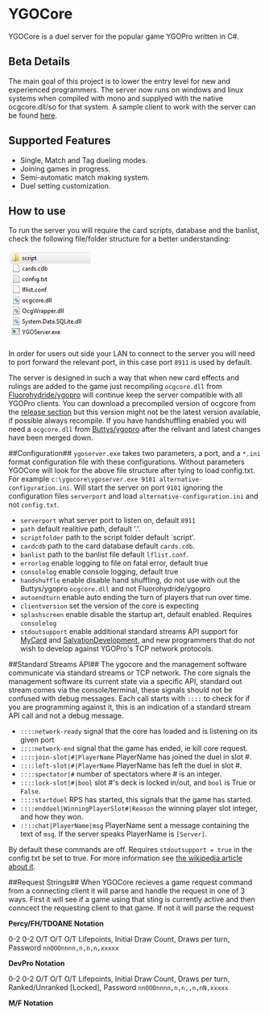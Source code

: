 YGOCore
===================
YGOCore is a duel server for the popular game YGOPro written in C#.

## Beta Details ##

The main goal of this project is to lower the entry level for new and experienced programmers. The server now runs on windows and linux systems when compiled with mono and supplyed with the native ocgcore.dll/so for that system. A sample client to work with the server can be found [here](https://github.com/Buttys/ygopro).

## Supported Features ##

* Single, Match and Tag dueling modes.
* Joining games in progress.
* Semi-automatic match making system.
* Duel setting customization. 

## How to use ##

To run the server you will require the card scripts, database and the banlist, check the following file/folder structure for a better understanding:

![alt text](https://raw.githubusercontent.com/SalvationDevelopment/YGOCore/master/filestructure.png "File Structure")

In order for users out side your LAN to connect to the server you will need to port forward the relevant port, in this case port `8911` is used by default.

The server is designed in such a way that when new card effects and rulings are added to the game just recompiling `ocgcore.dll` from [Fluorohydride/ygopro](https://github.com/Fluorohydride/ygopro) will continue keep the server compatible with all YGOPro clients. You can download a precompiled version of ocgcore from the [release section](https://github.com/Buttys/YGOCore/releases/) but this version might not be the latest version available, if possible always recompile. If you have handshuffling enabled you will need a `ocgcore.dll` from [Buttys/ygopro](https://github.com/Buttys/ygopro) after the relivant and latest changes have been merged down.

##Configuration##
`ygoserver.exe` takes two parameters, a port, and a `*.ini` format configuration file with these configurations. Without parameters YGOCore will look for the above file structure after tying to load config.txt. For example `c:\ygocore\ygoserver.exe 9101 alternative-configuration.ini`. Will start the server on port `9101` ignoring the configuration files `serverport` and load `alternative-configuration.ini` and not `config.txt`.

* `serverport` what server port to listen on, default `8911`
* `path` default realitive path, default '.'.
* `scriptfolder` path to the script folder default `script'.
* `cardcdb` path to the card database default `cards.cdb`.
* `banlist` path to the banlist file default `lflist.conf`.
* `errorlog` enable logging to file on fatal error, default true
* `consolelog` enable console logging, default true
* `handshuffle` enable disable hand shuffling, do not use with out the Buttys/ygopro `ocgcore.dll` and not Fluorohydride/ygopro
* `autoendturn` enable auto ending the turn of players that run over time.
* `clientversion` set the version of the core is expecting
* `splashscreen` enable disable the startup art, default enabled. Requires `consolelog`
* `stdoutsupport` enable additional standard streams API support for [MyCard](https://github.com/mycard/ygopro-web) and [SalvationDevelopment](https://github.com/SalvationDevelopment/YGOPro-Support-System), and new programmers that do not wish to develop against YGOPro's TCP network protocols.

##Standard Streams API##
The ygocore and the management software communicate via standard streams or TCP network. The core signals the management software its current state via a specific API, standard out stream comes via the console/terminal, these signals should not be confused with debug messages. Each call starts with `::::` to check for if you are programming against it, this is an indication of a standard stream API call and not a debug message.

* `::::network-ready` signal that the core has loaded and is listening on its given port
* `::::network-end` signal that the game has ended,  ie kill core request.
* `::::join-slot|#|PlayerName` PlayerName has joined the duel in slot #.
* `::::left-slot|#|PlayerName` PlayerName has left the duel in slot #.
* `::::spectator|#` number of spectators where # is an integer.
* `::::lock-slot|#|bool` slot #'s deck is locked in/out, and `bool` is True or `False`.
* `::::startduel` RPS has started, this signals that the game has started.
* `::::endduel|WinningPlayerSlot#|Reason` the winning player slot integer, and how they won.
* `::::chat|PlayerName|msg` PlayerName sent a message containing the text of `msg`. If the server speaks PlayerName is `[Server]`.

By default these commands are off. Requires `stdoutsupport = true` in the config.txt be set to true. For more information see [the wikipedia article about it](http://en.wikipedia.org/wiki/Standard_streams).

##Request Strings##
When YGOCore recieves a game request command from a connecting client it will parse and handle the request in one of 3 ways. First it will see if a game using that sting is currently active and then conncect the requesting client to that game. If not it will parse the request

**Percy/FH/TDOANE Notation**

0-2 0-2 O/T O/T O/T Lifepoints, Initial Draw Count, Draws per turn, Password
`nnOOOnnnn,n,n,n,xxxxx`

**DevPro Notation**

0-2 0-2 O/T O/T O/T Lifepoints, Initial Draw Count, Draws per turn, Ranked/Unranked [Locked], Password
`nnOOOnnnn,n,n,,n,nN,xxxxx`

**M/F Notation**
